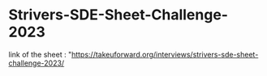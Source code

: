 # Strivers-SDE-Sheet-Challenge-2023

link of the sheet : "https://takeuforward.org/interviews/strivers-sde-sheet-challenge-2023/

